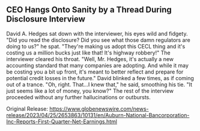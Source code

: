 ## CEO Hangs Onto Sanity by a Thread During Disclosure Interview
David A. Hedges sat down with the interviewer, his eyes wild and fidgety. "Did you read the disclosure? Did you see what those damn regulators are doing to us?" he spat. "They're making us adopt this CECL thing and it's costing us a million bucks just like that! It's highway robbery!" The interviewer cleared his throat. "Well, Mr. Hedges, it's actually a new accounting standard that many companies are adopting. And while it may be costing you a bit up front, it's meant to better reflect and prepare for potential credit losses in the future." David blinked a few times, as if coming out of a trance. "Oh, right. That...I knew that," he said, smoothing his tie. "It just seems like a lot of money, you know?" The rest of the interview proceeded without any further hallucinations or outbursts. 




Original Release: https://www.globenewswire.com/news-release/2023/04/25/2653863/10131/en/Auburn-National-Bancorporation-Inc-Reports-First-Quarter-Net-Earnings.html